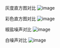 灰度直方图对比
![image](https://github.com/TK-R99/89----/blob/main/89-%E8%B0%A2%E9%80%B8%E5%87%A1-%E6%B9%96%E5%8D%97/%E7%AC%AC%E4%B8%89%E5%91%A8/hist_gray.png)

彩色直方图对比
![image](https://github.com/TK-R99/89----/blob/main/89-%E8%B0%A2%E9%80%B8%E5%87%A1-%E6%B9%96%E5%8D%97/%E7%AC%AC%E4%B8%89%E5%91%A8/hist_color.png)

椒盐噪声对比
![image](https://github.com/TK-R99/89----/blob/main/89-%E8%B0%A2%E9%80%B8%E5%87%A1-%E6%B9%96%E5%8D%97/%E7%AC%AC%E4%B8%89%E5%91%A8/lenna_PepperandSalt.png)

白噪声对比
![image](https://github.com/TK-R99/89----/blob/main/89-%E8%B0%A2%E9%80%B8%E5%87%A1-%E6%B9%96%E5%8D%97/%E7%AC%AC%E4%B8%89%E5%91%A8/white_nosie.png)
